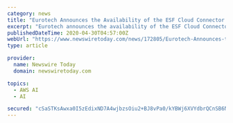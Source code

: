 ```yaml
---
category: news
title: "Eurotech Announces the Availability of the ESF Cloud Connector for AWS IoT Core"
excerpt: "Eurotech announces the availability of the ESF Cloud Connector for AWS IoT Core - Eurotech.com. ETH: MI Distribution / Indexing: [+] / [Company listed above is a registered member of our network. Cont"
publishedDateTime: 2020-04-30T04:57:00Z
webUrl: "https://www.newswiretoday.com/news/172805/Eurotech-Announces-the-Availability-of-the-ESF-Cloud-Connector-for-AWS-IoT-Core/"
type: article

provider:
  name: Newswire Today
  domain: newswiretoday.com

topics:
  - AWS AI
  - AI

secured: "cSaSTKsAwxa0I5zEdixND7A4wjbzsOiu2+BJ8vPa0/kYBWj6XVYdbrQCnSB6NFM4e3QKrCNqUJxCtXoASJU2xdZJ4ffG24bG1PkKey+YkKI4p/HUWrcArx5nZE7EAKyf8XZtCx6PR/YyOMNLBnP3ym44V17hy6kQLUPUKln9TntkZzUq+Ayb7tXsgaMcaBhm+v+9eOveatUupEp8ahwuQFtDMBNBygQKwyxrhyRwzozaBw8K+/ZIfjYiycp7lHidlMbI/0TyRM9xY829tpAEhxZ9/N6KEa5WU0ZZ2nsN9AKxwO5M5C7MkEcC76sheJMAivf6eVfXIJzYF1/9W8cqKMD12xdJXgFRa8+aX9ZdIkBg6TgmPxFfsbJCE/BTTqzGRvjRuBipTo6fgT/3bKEIPWlfERQyNcwPoMi6ISL/b9GS1lpyjAUTmzL5mfV1PddNKooNWz1vwOzYpxaRuzFBDKmIsbQyfrYgbNTbKM5XoO4=;Sg7WFcD9TbLVLReSxWbpdA=="
---
```


